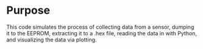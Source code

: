 # Purpose
This code simulates the process of collecting data from a sensor, dumping it to the EEPROM, extracting it to a .hex file, reading the data in with Python, and visualizing the data via plotting.
